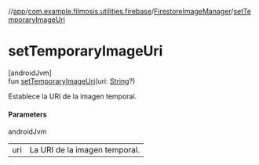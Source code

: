 //[app](../../../index.md)/[com.example.filmosis.utilities.firebase](../index.md)/[FirestoreImageManager](index.md)/[setTemporaryImageUri](set-temporary-image-uri.md)

# setTemporaryImageUri

[androidJvm]\
fun [setTemporaryImageUri](set-temporary-image-uri.md)(uri: [String](https://kotlinlang.org/api/latest/jvm/stdlib/kotlin/-string/index.html)?)

Establece la URI de la imagen temporal.

#### Parameters

androidJvm

| | |
|---|---|
| uri | La URI de la imagen temporal. |
